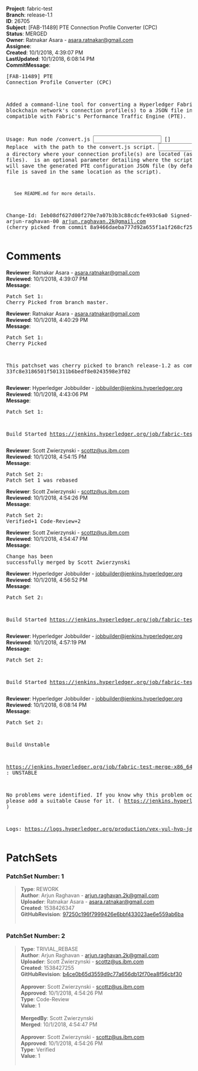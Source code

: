 <strong>Project</strong>: fabric-test<br><strong>Branch</strong>: release-1.1<br><strong>ID</strong>: 26705<br><strong>Subject</strong>: [FAB-11489] PTE Connection Profile Converter (CPC)<br><strong>Status</strong>: MERGED<br><strong>Owner</strong>: Ratnakar Asara - asara.ratnakar@gmail.com<br><strong>Assignee</strong>:<br><strong>Created</strong>: 10/1/2018, 4:39:07 PM<br><strong>LastUpdated</strong>: 10/1/2018, 6:08:14 PM<br><strong>CommitMessage</strong>:<br><pre>[FAB-11489] PTE Connection Profile Converter (CPC)

Added a command-line tool for converting a  Hyperledger
Fabric blockchain network's connection profile(s) to a
JSON file in a format compatible with Fabric's
Performance Traffic Engine (PTE).

Usage: Run node <path to>/convert.js <input dir> [<output dir>]
       Replace <path to> with the path to the convert.js script.
       <input dir> is a directory where your connection profile(s)
       are located (as JSON files). <output dir> is an optional
       parameter detailing where the script will save the generated
       PTE configuration JSON file (by default, the file is saved in
       the same location as the script).

       See README.md for more details.

Change-Id: Ieb08df627d00f270e7a07b3b3c88cdcfe493c6a0
Signed-off-by: arjun-raghavan-00 <arjun.raghavan.2k@gmail.com>
(cherry picked from commit 8a9466daeba777d92a655f1a1f268cf25137a435)
</pre><h1>Comments</h1><strong>Reviewer</strong>: Ratnakar Asara - asara.ratnakar@gmail.com<br><strong>Reviewed</strong>: 10/1/2018, 4:39:07 PM<br><strong>Message</strong>: <pre>Patch Set 1: Cherry Picked from branch master.</pre><strong>Reviewer</strong>: Ratnakar Asara - asara.ratnakar@gmail.com<br><strong>Reviewed</strong>: 10/1/2018, 4:40:29 PM<br><strong>Message</strong>: <pre>Patch Set 1: Cherry Picked

This patchset was cherry picked to branch release-1.2 as commit 33fc8e3186501f501311b6bedf8e0243598e3f02</pre><strong>Reviewer</strong>: Hyperledger Jobbuilder - jobbuilder@jenkins.hyperledger.org<br><strong>Reviewed</strong>: 10/1/2018, 4:43:06 PM<br><strong>Message</strong>: <pre>Patch Set 1:

Build Started https://jenkins.hyperledger.org/job/fabric-test-verify-x86_64/1992/</pre><strong>Reviewer</strong>: Scott Zwierzynski - scottz@us.ibm.com<br><strong>Reviewed</strong>: 10/1/2018, 4:54:15 PM<br><strong>Message</strong>: <pre>Patch Set 2: Patch Set 1 was rebased</pre><strong>Reviewer</strong>: Scott Zwierzynski - scottz@us.ibm.com<br><strong>Reviewed</strong>: 10/1/2018, 4:54:26 PM<br><strong>Message</strong>: <pre>Patch Set 2: Verified+1 Code-Review+2</pre><strong>Reviewer</strong>: Scott Zwierzynski - scottz@us.ibm.com<br><strong>Reviewed</strong>: 10/1/2018, 4:54:47 PM<br><strong>Message</strong>: <pre>Change has been successfully merged by Scott Zwierzynski</pre><strong>Reviewer</strong>: Hyperledger Jobbuilder - jobbuilder@jenkins.hyperledger.org<br><strong>Reviewed</strong>: 10/1/2018, 4:56:52 PM<br><strong>Message</strong>: <pre>Patch Set 2:

Build Started https://jenkins.hyperledger.org/job/fabric-test-verify-x86_64/1995/</pre><strong>Reviewer</strong>: Hyperledger Jobbuilder - jobbuilder@jenkins.hyperledger.org<br><strong>Reviewed</strong>: 10/1/2018, 4:57:19 PM<br><strong>Message</strong>: <pre>Patch Set 2:

Build Started https://jenkins.hyperledger.org/job/fabric-test-merge-x86_64/467/</pre><strong>Reviewer</strong>: Hyperledger Jobbuilder - jobbuilder@jenkins.hyperledger.org<br><strong>Reviewed</strong>: 10/1/2018, 6:08:14 PM<br><strong>Message</strong>: <pre>Patch Set 2:

Build Unstable 

https://jenkins.hyperledger.org/job/fabric-test-merge-x86_64/467/ : UNSTABLE

No problems were identified. If you know why this problem occurred, please add a suitable Cause for it. ( https://jenkins.hyperledger.org/job/fabric-test-merge-x86_64/467/ )

Logs: https://logs.hyperledger.org/production/vex-yul-hyp-jenkins-3/fabric-test-merge-x86_64/467</pre><h1>PatchSets</h1><h3>PatchSet Number: 1</h3><blockquote><strong>Type</strong>: REWORK<br><strong>Author</strong>: Arjun Raghavan - arjun.raghavan.2k@gmail.com<br><strong>Uploader</strong>: Ratnakar Asara - asara.ratnakar@gmail.com<br><strong>Created</strong>: 1538426347<br><strong>GitHubRevision</strong>: [97250c196f7999426e6bbf433023ae6e559ab6ba](https://github.com/hyperledger/fabric-test/commit/97250c196f7999426e6bbf433023ae6e559ab6ba)<br><br></blockquote><h3>PatchSet Number: 2</h3><blockquote><strong>Type</strong>: TRIVIAL_REBASE<br><strong>Author</strong>: Arjun Raghavan - arjun.raghavan.2k@gmail.com<br><strong>Uploader</strong>: Scott Zwierzynski - scottz@us.ibm.com<br><strong>Created</strong>: 1538427255<br><strong>GitHubRevision</strong>: [b4ce0b65d3559d9c77a656db12f70ea8f56cbf30](https://github.com/hyperledger/fabric-test/commit/b4ce0b65d3559d9c77a656db12f70ea8f56cbf30)<br><br><strong>Approver</strong>: Scott Zwierzynski - scottz@us.ibm.com<br><strong>Approved</strong>: 10/1/2018, 4:54:26 PM<br><strong>Type</strong>: Code-Review<br><strong>Value</strong>: 1<br><br><strong>MergedBy</strong>: Scott Zwierzynski<br><strong>Merged</strong>: 10/1/2018, 4:54:47 PM<br><br><strong>Approver</strong>: Scott Zwierzynski - scottz@us.ibm.com<br><strong>Approved</strong>: 10/1/2018, 4:54:26 PM<br><strong>Type</strong>: Verified<br><strong>Value</strong>: 1<br><br></blockquote>